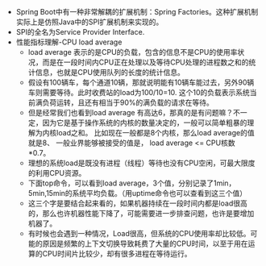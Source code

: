 - Spring Boot中有一种非常解耦的扩展机制：Spring Factories。这种扩展机制实际上是仿照Java中的SPI扩展机制来实现的。
- SPI的全名为Service Provider Interface.
- 性能指标理解-CPU load average
    - load average 表示的是CPU的负载，包含的信息不是CPU的使用率状况，而是在一段时间内CPU正在处理以及等待CPU处理的进程数之和的统计信息，也就是CPU使用队列的长度的统计信息。
    - 假设有100辆车，每个通道10辆，那就说明能有10辆车能过去，另外90辆车则需要等待。此时收费站的load为100/10=10. 这个10的负载表示系统当前满负荷运转，且还有相当于90%的满负载的请求在等待。
    - 但是经常我们也看到load average 有高达6，那真的是有问题嘛？不一定，因为它是基于操作系统的内核的数量决定的，一般可以简单粗暴的理解为内核load之和。 比如现在一般都是8个内核，那么load average的值就是8、
 一般业界能够被接受的值是， load average <= CPU核数 *0.7。
    - 理想的系统load是既没有进程（线程）等待也没有CPU空闲，可最大限度的利用CPU资源。
    - 下面top命令，可以看到load average，3个值，分别记录了1min，5min,15min的系统平均负载。（用uptime命令也可以查看到这三个值）
    - 这三个字是要结合起来看的，如果机器持续在一段时间内都是load很高的，那么也许机器性能下降了，可能需要进一步排查问题，也许是要增加机器了。
    - 有时候也会遇到一种情况，Load很高，但系统的CPU使用率却比较低。可能的原因是频繁的上下文切换导致耗费了大量的CPU时间，以至于用在运算的CPU时间片比较少，却有很多进程在等待运行。
